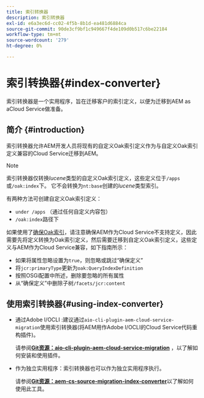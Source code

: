 ```yaml
---
title: 索引转换器
description: 索引转换器
exl-id: e6a3ec6d-cc02-4f5b-8b1d-ea481d6884ca
source-git-commit: 90de3cf9bf1c949667f4de109d0b517c6be22184
workflow-type: tm+mt
source-wordcount: '279'
ht-degree: 0%

---
```


# 索引转换器{#index-converter}

索引转换器是一个实用程序，旨在迁移客户的索引定义，以便为迁移到AEM as aCloud Service做准备。

## 简介 {#introduction}

索引转换器允许AEM开发人员将现有的自定义Oak索引定义作为与自定义Oak索引定义兼容的Cloud Service迁移到AEM。

>[!NOTE]
>索引转换器仅转换&#x200B;*lucene*&#x200B;类型的自定义Oak索引定义，这些定义位于`/apps`或`/oak:index`下。 它不会转换为`nt:base`创建的&#x200B;*lucene*&#x200B;类型索引。

有两种方法可创建自定义Oak索引定义：

* `under /apps` （通过任何自定义内容包）
* `/oak:index`路径下

如果使用了[确保Oak索引](https://adobe-consulting-services.github.io/acs-aem-commons/features/ensure-oak-index/index.html)，请注意确保AEM作为Cloud Service不支持定义，因此需要先将定义转换为Oak索引定义，然后需要迁移到自定义Oak索引定义，这些定义与AEM作为Cloud Service兼容，如下指南所示：

* 如果将属性忽略设置为`true`，则忽略或跳过“确保定义”
* 将`jcr:primaryType`更新为`oak:QueryIndexDefinition`
* 按照OSGi配置中所述，删除要忽略的所有属性
* 从“确保定义”中删除子树`/facets/jcr:content`

## 使用索引转换器{#using-index-converter}

* 通过Adobe I/OCLI :建议通过`aio-cli-plugin-aem-cloud-service-migration`使用索引转换器(将AEM用作Adobe I/OCLI的Cloud Service代码重构插件)。

   请参阅&#x200B;**[Git资源：aio-cli-plugin-aem-cloud-service-migration](https://github.com/adobe/aio-cli-plugin-aem-cloud-service-migration#introduction)** ，以了解如何安装和使用插件。

* 作为独立实用程序：索引转换器也可以作为独立实用程序执行。

   请参阅&#x200B;**[Git资源：aem-cs-source-migration-index-converter](https://github.com/adobe/aem-cloud-service-source-migration/tree/master/packages/index-converter)**&#x200B;以了解如何使用此工具。
